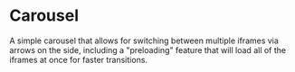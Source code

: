 # Carousel

A simple carousel that allows for switching between multiple iframes via arrows on the side, including a "preloading" feature that will load all of the iframes at once for faster transitions.

